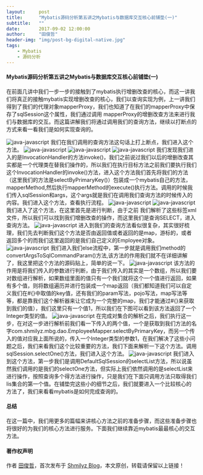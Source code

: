 ```yaml
---
layout:     post
title:      "Mybatis源码分析第五讲之Mybatis与数据库交互核心前铺垫(一)"
subtitle:   ""
date:       2017-09-02 12:00:00
author:     "田俊哲"
header-img: "img/post-bg-digital-native.jpg"
tags:
    - Mybatis
    - 源码分析
---
```



	


#### Mybatis源码分析第五讲之Mybatis与数据库交互核心前铺垫(一)

在前面几讲中我们一步一步的接触到了mybatis执行增删改查的核心，而这一讲我们将真正的接触mybatis实现增删改查的核心，我们以查询实现为例，上一讲我们得到了我们的代理对象mapperProxy，我们也知道了在我们的mapperProxy中保存了sqlSession这个属性，我们通过调用
mapperProxy的增删改查方法来进行我们与数据库的交互。而这篇讲解我们将通过调用我们的查询方法，继续以打断点的方式来看一看我们是如何实现查询的。



![java-javascript](/img/in-post/five-mybatis/1.png)
我们在我们调用的查询方法这句话上打上断点，我们进入这个方法。
![java-javascript](/img/in-post/five-mybatis/2.png)
![java-javascript](/img/in-post/five-mybatis/3.png)
![java-javascript](/img/in-post/five-mybatis/4.png)
我们发现我们进入的是InvocationHandler的方法invoke()，我们之前说过我们以后的增删改查其实都是一个代理类在替我们操作的，所以我们在执行目标方法之前我们要执行我们这个InvocationHandler的invoke()方法，进入这个方法我们首先将我们的方法（这里我们的方法是selectByPrimaryKey()）包装成一个mybatis自己的方法，mapperMethod,然后执行mapperMethod的execute()执行方法。调用的时候我们传入sqlSession和args，这个args就是我们在调用我们查询方法的时候传入的内容。我们进入这个方法，查看执行流程。
![java-javascript](/img/in-post/five-mybatis/5.png)
![java-javascript](/img/in-post/five-mybatis/6.png)
我们进入了这个方法，在这里首先是进行判断，由于之前 我们解析了这些标签xml文件，所以我们可以找到我们增删改查的操作，而这里我们是查询SELECT，进入查询方法。
![java-javascript](/img/in-post/five-mybatis/7.png)
进入到我们的查询方法看似很复杂，其实很好梳理，我们先去判断我们这个方法是否由返回值或者返回的是map，游标的，或者返回多个的而我们这里返回的是我们自己定义的Employee对象。
![java-javascript](/img/in-post/five-mybatis/8.png)
我们进入我们else流程中，第一步就是调用我们method的convertArgsToSqlCommandParam()方法,该方法的作用我们就不在详细讲解了，我这里把这个方法的源码贴上，简单的说一下。
![java-javascript](/img/in-post/five-mybatis/9.png)
该方法的作用是将我们传入的参数进行判断，由于我们传入的其实是一个数组，所以我们要对数组进行解析，如果数组里面的值只有一个我们就将这个一个值进行返回，如果有多个值，则将数组遍历并进行包装成一个map返回（我们都知道我们可以自定义我们在#{}中取值的key值，还有我们的param写法，pojo写法，map写法等等，都是靠我们这个解析器来让它成为一个完整的map，我们才能通过#{}来获取到我们的值），我们这里只有一个值1，所以我们在下图可以看到该方法返回了一个Integer类型的值。
![java-javascript](/img/in-post/five-mybatis/10.png)
在完成对集合的解析之后，我们执行这一步，在对这一步进行解析前我们看一下传入的两个值，一个是获取到我们方法的名字com.shmilyz.mbg.dao.EmployeeMapper.selectByPrimaryKey，而另一个传入的值对应我上面所说的，传入一个Integer类型的参数1，在我们解决了这些小问题之后，我们来看我们这个比较重要的方法，我们下面来解析一下这个方法。调用sqlSession.selectOne()方法，我们进入这个方法。
![java-javascript](/img/in-post/five-mybatis/11.png)
我们进入到这个方法，第一步我们是调用DefaultSqlSession的selectList方法，所以说虽然我们调用的是我们的selectOne方法，但实际上我们依然调用的是selectList来进行操作，按照查询多个得方法进行操作，只是我们在下面只调用方法只取得我们lis集合的第一个值。在铺垫完这些小的细节之后，我们就要进入一个比较核心的方法了，我们来看看mybatis是如何完成查询的。

#### 总结

在这一篇中，我们用更多的篇幅来讲核心方法之前的准备步骤，而这些准备步骤也将很好的为我们的核心方法进行服务。下面我们继续靠近mybatis最最核心的交互方法。


#### 著作权声明


作者 [田俊哲](https://shmilyz.github.io)，首次发布于 [Shmilyz Blog](https://shmilyz.github.io)，本文原创，转载请保留以上链接！

